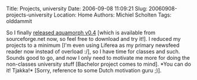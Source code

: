 Title: Projects, university
Date: 2006-09-08 11:09:21
Slug: 20060908-projects-university
Location: Home
Authors: Michiel Scholten
Tags: olddammit

<p>So I finally <a href="http://aquariusoft.org/~mbscholt/index.php?rantid=459">released aquamorph v0.4</a> [which is available from sourceforge.net now, so feel free to download and try it!]. I reduced my projects to a minimum [I'm even using Liferea as my primary newsfeed reader now instead of overload :/], so I have time for classes and such. Sounds good to go, and now I only need to motivate me more for doing the non-classes university stuff [Bachelor project comes to mind]. *You can do it! Tjakka!* [Sorry, reference to some Dutch motivation guru ;)].</p>
